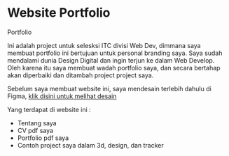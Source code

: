 # Website Portfolio
Portfolio

Ini adalah project untuk selesksi ITC divisi Web Dev, dimmana saya membuat portfolio ini bertujuan untuk personal branding saya. Saya sudah mendalami dunia Design Digital dan ingin terjun ke dalam Web Develop. Oleh karena itu saya membuat wadah portfolio saya, dan secara bertahap akan diperbaiki dan ditambah project project saya.

Sebelum saya membuat website ini, saya mendesain terlebih dahulu di Figma, [klik disini untuk melihat desain](https://www.figma.com/file/9AB3bCVaRpi39ggB7U4gmh/My-Website?type=design&node-id=238%3A16&mode=design&t=6FvbuRsoGaEgZzWx-1)

Yang terdapat di website ini :
- Tentang saya
- CV pdf saya
- Portfolio pdf saya
- Contoh project saya dalam 3d, design, dan tracker
